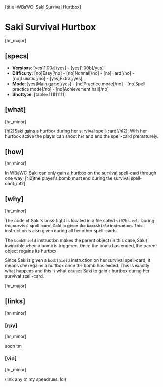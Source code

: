 [title=WBaWC: Saki Survival Hurtbox]
# Saki Survival Hurtbox
[hr_major]
## [specs]

* **Versions**: [yes]1.00a[/yes] - [yes]1.00b[/yes]
* **Difficulty**: [no]Easy[/no] - [no]Normal[/no] - [no]Hard[/no] - [no]Lunatic[/no] - [yes]Extra[/yes]
* **Mode**: [yes]Main game[/yes] - [no]Practice mode[/no] - [no]Spell practice mode[/no] - [no]Achievement hall[/no]
* **Shottype**: [table=111111111]

## [what]
[hr_minor]

[hl2]Saki gains a hurtbox during her survival spell-card[/hl2]. With her hurtbox active the player can shoot her and end the spell-card prematurely.

## [how]
[hr_minor]

In WBaWC, Saki can only gain a hurtbox on the survival spell-card through one way: [hl2]the player's bomb must end during the survival spell-card[/hl2].


## [why]
[hr_minor]

The code of Saki's boss-fight is located in a file called ``st07bs.ecl``. During the survival spell-card, Saki is given the ``bombShield`` instruction. This instruction is also given during all her other spell-cards.

The ``bombShield`` instruction makes the parent object (in this case, Saki) invincible when a bomb is triggered. Once the bomb has ended, the parent object regains its hurtbox.

Since Saki is given a ``bombShield`` instruction on her survival spell-card, it means she regains a hurtbox once the bomb has ended. This is exactly what happens and this is what causes Saki to gain a hurtbox during her survival spell-card.

[hr_major]
## [links]
[hr_minor]
### [rpy]
[hr_minor]

soon tm

### [vid]
[hr_minor]

(link any of my speedruns. lol)

